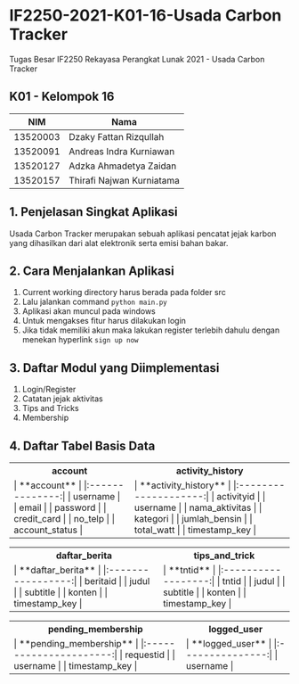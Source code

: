 # IF2250-2021-K01-16-Usada Carbon Tracker

Tugas Besar IF2250 Rekayasa Perangkat Lunak 2021 - Usada Carbon Tracker

## K01 - Kelompok 16
| NIM      | Nama                      |
| ---      | ----                      |
| 13520003 | Dzaky Fattan Rizqullah    |
| 13520091 | Andreas Indra Kurniawan   |
| 13520127 | Adzka Ahmadetya Zaidan    |
| 13520157 | Thirafi Najwan Kurniatama |


## 1. Penjelasan Singkat Aplikasi
Usada Carbon Tracker merupakan sebuah aplikasi pencatat jejak karbon yang dihasilkan dari alat elektronik serta emisi bahan bakar. 
## 2. Cara Menjalankan Aplikasi
1. Current working directory harus berada pada folder src
2. Lalu jalankan command ```python main.py```
3. Aplikasi akan muncul pada windows
4. Untuk mengakses fitur harus dilakukan login
5. Jika tidak memiliki akun maka lakukan register terlebih dahulu dengan menekan hyperlink ```sign up now```
## 3. Daftar Modul yang Diimplementasi
1. Login/Register
2. Catatan jejak aktivitas
3. Tips and Tricks
4. Membership
## 4. Daftar Tabel Basis Data

<table>
<tr><th>account</th><th>activity_history</th></tr>
<tr>
<td>
|   **account**  |
|:--------------:|
|    username    |
|      email     |
|    password    |
|   credit_card  |
|     no_telp    |
| account_status |
</td>
<td>
| **activity_history** |
|:--------------------:|
|      activityid      |
|       username       |
|    nama_aktivitas    |
|       kategori       |
|     jumlah_bensin    |
|      total_watt      |
|     timestamp_key    |
</td>
</tr>
</table>

<table>
<tr><th>daftar_berita</th><th>tips_and_trick</th></tr>
<tr>
<td>
| **daftar_berita** |
|:-----------------:|
|      beritaid     |
|       judul       |
|      subtitle     |
|       konten      |
|   timestamp_key   |
</td>
<td>
|      **tntid**     |
|:------------------:|
|        tntid       |
|        judul       |
|      subtitle      |
|       konten       |
|    timestamp_key   |
</td>
</tr>
</table>

<table>
<tr><th>pending_membership</th><th>logged_user</th></tr>
<tr>
<td>
| **pending_membership** |
|:----------------------:|
|        requestid       |
|        username        |
|      timestamp_key     |
</td>
<td>
| **logged_user** |
|:---------------:|
|     username    |
</td>
</tr>
</table>
